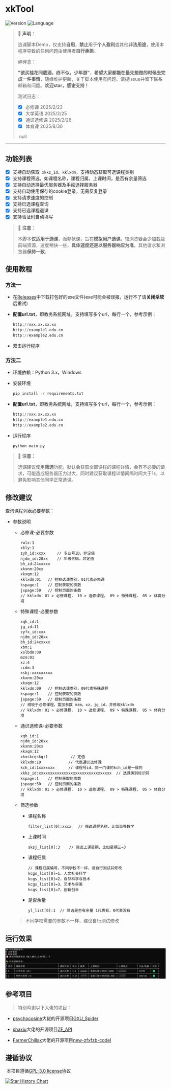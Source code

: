 # xkTool

![Version](https://img.shields.io/badge/Version-1.0.4-blue.svg) ![Language](https://img.shields.io/badge/Language-Python3-red.svg) 

> 📌 **声明**：
>
> ​	选课脚本Demo，仅支持**自用**，**禁止**用于**个人盈利**或其他**非法用途**，使用本程序导致的任何问题由使用者**自行承担**。
>
> 碎碎念：
>
> ​	**"欲买桂花同载酒，终不似，少年游"**，**希望大家都能在最先想做的时候去完成一件事情**，随缘维护更新，关于脚本使用有问题，请提issue并留下联系邮箱和问题。**欢迎star，感谢支持！**
>
> 测试日志：
> - [x] 必修课        2025/2/23
> - [x] 大学英语      2025/2/25
> - [x] 通识选修课    2025/2/26
> - [x] 体育课        2025/8/30
>
> ​																																null

---------------------------------------------------------------------------------------------------------------------------------------

## 功能列表

- [x] 支持自动获取` xkkz_id`、`kklxdm`，支持动态获取可选课程类别
- [x] 支持课程筛选，如课程名称，课程归属，上课时间，是否有余量筛选
- [x] 支持自动选择最优服务器及手动选择服务器
- [x] 支持自动使用保存的cookie登录，无需反复登录
- [x] 支持请求速度的控制
- [x] 支持已选课程查询
- [x] 支持已选课程退课 
- [x] 支持验证码自动填写

> 📌 **注意**：
>
> ​	本脚本**仅适用于选课**，而非抢课，旨在**模拟用户选课**，较浏览器会少加载些前端资源，速度稍快一些，**具体速度还是以服务器响应为准**，其他请求和浏览器**保持一致**。

## 使用教程

### 方法一

- 在[Releases](https://github.com/c0yt/xkTool/releases/tag/xkTool)中下载打包好的exe文件(exe可能会被误报，运行不了请**关闭杀软**后重试)

- **配置url.txt**，即教务系统网址，支持填写多个url，每行一个，参考示例：

  ```python
  http://xxx.xx.xx.xx
  http://example1.edu.cn
  http://example2.edu.cn
  ```

- 双击运行程序

### 方法二

- 环境依赖：Python 3.x，Windows

- 安装环境

  ```bash
  pip install -r requirements.txt
  ```

- **配置url.txt**，即教务系统网址，支持填写多个url，每行一个，参考示例：

  ```python
  http://xxx.xx.xx.xx
  http://example1.edu.cn
  http://example2.edu.cn
  ```

- 运行程序

  ```python
  python main.py
  ```
> 📌 **注意：**
>
>  选课建议使用**筛选**功能，默认会获取全部课程的课程详情，会有不必要的请求，可能造成服务器压力过大，同时建议获取课程详情间隔时间大于1s，以避免影响其他同学正常选课。

## 修改建议

查询课程列表必要参数：

- 参数说明

  - 必修课-必要参数

    ```
    rwlx:1
    xkly:1
    zyh_id:xxxx		// 专业号ID，非定值
    njdm_id:20xx	// 年级代码，非定值
    bh_id:24xxxxx
    xkxnm:20xx
    xkxqm:12
    kklxdm:01	// 控制选课类别，01代表必修课
    kspage:1	// 控制获取的页数
    jspage:50	// 控制页面的条数
    // kklxdm：01 > 必修课程， 10 > 选修课程， 09 > 特殊课程， 05 > 体育分项
    ```
  
  - 特殊课程-必要参数
  
    ```
    xqh_id:1
    jg_id:11
    zyfx_id:xxx
    njdm_id:20xx
    bh_id:24xxxxx
    xbm:1
    xslbdm:09
    mzm:01
    xz:4
    ccdm:3
    xsbj:xxxxxxxxx
    xkxnm:20xx
    xkxqm:12
    kklxdm:09	// 控制选课类别，09代表特殊课程
    kspage:1	// 控制获取的页数
    jspage:50	// 控制页面的条数
    // 相较于必修课程，需加参数 mzm，xz，jg_id，并修改kklxdm
    // kklxdm：01 > 必修课程， 10 > 选修课程， 09 > 特殊课程， 05 > 体育分项
    ```
  - 通识选修课-必要参数
    ```
    xqh_id:1
    njdm_id:20xx
    xkxnm:20xx
    xkxqm:12
    xkxskcgskg:1	      // 定值
    kklxdm:10            // 代表通识选修课     
    kch_id:1xxxxxxx	     // 课程号id，同一门课的kch_id是一致的
    xkkz_id:xxxxxxxxxxxxxxxxxxxxxxxxxxxxxxxx  // 选课类别标识符
    kspage:1	// 控制获取的页数
    jspage:50	// 控制页面的条数
    // kklxdm：01 > 必修课程， 10 > 选修课程， 09 > 特殊课程， 05 > 体育分项
    ```
  - 筛选参数
  
    - 课程名称

      ```
      filter_list[0]:xxxx	// 筛选课程名称，比如高等数学
      ```
  
    - 上课时间

      ```
      sksj_list[0]:3	// 筛选上课星期，比如星期三=3
      ```
  
    - 课程归属
  
      ```
      // 课程归属编号，不同学校不一样，请自行测试并修改
      kcgs_list[0]=1，人文社会科学
      kcgs_list[0]=2，自然科学与技术
      kcgs_list[0]=3，艺术与审美
      kcgs_list[0]=7，创新创业
      ```
  
    - 是否余量

      ```
      yl_list[0]:1	// 筛选是否有余量 1代表有，0代表没有
      ```
  
  > 不同学校需要的参数不一样，建议自行测试修改

## 运行效果

![demo](img/demo1.png)

## 参考项目

> 特别鸣谢以下大佬的项目：

- [psychocosine](https://github.com/psychocosine)大佬的开源项目[GXU_Spider](https://github.com/psychocosine/GXU_Spider)

- [shaxiu](https://github.com/shaxiu)大佬的开源项目[ZF_API](https://github.com/shaxiu/ZF_API)

- [FarmerChillax](https://github.com/FarmerChillax)大佬的开源项目[new-zfxfzb-codeI](https://github.com/FarmerChillax/new-zfxfzb-code)

## 遵循协议

​	本项目遵循[GPL-3.0 license](https://github.com/c0yt/xkTool/blob/main/LICENSE)协议

[![Star History Chart](https://api.star-history.com/svg?repos=c0yt/xkTool&type=Date)](https://www.star-history.com/#c0yt/xkTool&Date)

